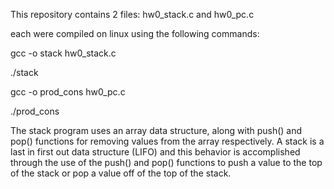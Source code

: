 This repository contains 2 files: hw0_stack.c and hw0_pc.c

each were compiled on linux using the following commands:

gcc -o stack hw0_stack.c

./stack

gcc -o prod_cons hw0_pc.c

./prod_cons


The stack program uses an array data structure, along with push() and pop() functions for removing values from the array respectively. A stack is a last in first out data structure (LIFO) and this behavior is 
accomplished through the use of the push() and pop() functions to push a value to the top of the stack or pop a value off of the top of the stack. 
